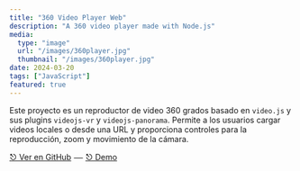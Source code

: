 ```yaml
---
title: "360 Video Player Web"
description: "A 360 video player made with Node.js"
media: 
  type: "image"
  url: "/images/360player.jpg"
  thumbnail: "/images/360player.jpg"
date: 2024-03-20
tags: ["JavaScript"]
featured: true
---
```


Este proyecto es un reproductor de video 360 grados basado en `video.js` y sus plugins `videojs-vr` y `videojs-panorama`. Permite a los usuarios cargar videos locales o desde una URL y proporciona controles para la reproducción, zoom y movimiento de la cámara.

[⎋ Ver en GitHub](https://github.com/gioahumada/360video) 𛰍 [⎋ Demo](https://gioahumada.github.io/360VideoPlayerWEB/)
